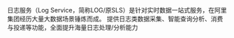 日志服务（Log Service，简称LOG/原SLS）是针对实时数据一站式服务，在阿里集团经历大量大数据场景锤炼而成。
提供日志类数据采集、智能查询分析、消费与投递等功能，全面提升海量日志处理/分析能力
